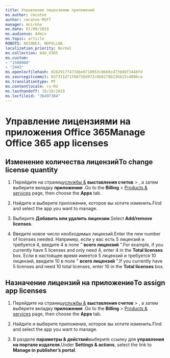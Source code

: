 ```yaml
---
title: Управление лицензиями приложений
ms.author: cmcatee
author: cmcatee-MSFT
manager: mnirkhe
ms.date: 07/09/2019
ms.audience: Admin
ms.topic: article
ROBOTS: NOINDEX, NOFOLLOW
localization_priority: Normal
ms.collection: Adm_O365
ms.custom:
- "1500008"
- "2443"
ms.openlocfilehash: 0282917f473dbe0718953c8668c4730d8f3448fd
ms.sourcegitcommit: 037331d71f06750d972c0b6278b23bb15c4806ca
ms.translationtype: MT
ms.contentlocale: ru-RU
ms.lasthandoff: 10/18/2019
ms.locfileid: "36497384"
---
```

# <a name="manage-office-365-app-licenses"></a><span data-ttu-id="97d7f-102">Управление лицензиями на приложения Office 365</span><span class="sxs-lookup"><span data-stu-id="97d7f-102">Manage Office 365 app licenses</span></span>

## <a name="to-change-license-quantity"></a><span data-ttu-id="97d7f-103">Изменение количества лицензий</span><span class="sxs-lookup"><span data-stu-id="97d7f-103">To change license quantity</span></span>

1. <span data-ttu-id="97d7f-104">Перейдите на страницу[службы &](https://go.microsoft.com/fwlink/p/?linkid=842054) **выставления счетов** > , а затем выберите вкладку **приложения** .</span><span class="sxs-lookup"><span data-stu-id="97d7f-104">Go to the **Billing** > [Products & services](https://go.microsoft.com/fwlink/p/?linkid=842054) page, then choose the **Apps** tab.</span></span>

2. <span data-ttu-id="97d7f-105">Найдите и выберите приложение, которое вы хотите изменить.</span><span class="sxs-lookup"><span data-stu-id="97d7f-105">Find and select the app you want to manage.</span></span>  

3. <span data-ttu-id="97d7f-106">Выберите **Добавить или удалить лицензии**.</span><span class="sxs-lookup"><span data-stu-id="97d7f-106">Select **Add/remove licenses**.</span></span>

4. <span data-ttu-id="97d7f-107">Введите новое число необходимых лицензий.</span><span class="sxs-lookup"><span data-stu-id="97d7f-107">Enter the new number of licenses needed.</span></span> <span data-ttu-id="97d7f-108">Например, если у вас есть 5 лицензий и требуется 4, введите 4 в поле " **всего лицензий** ".</span><span class="sxs-lookup"><span data-stu-id="97d7f-108">For example, if you currently have 5 licenses and only need 4, enter 4 in the **Total licenses** box.</span></span> <span data-ttu-id="97d7f-109">Если в настоящее время имеется 5 лицензий и требуется 10 лицензий, введите 10 в поле " **всего лицензий** ".</span><span class="sxs-lookup"><span data-stu-id="97d7f-109">If you currently have 5 licenses and need 10 total licenses, enter 10 in the **Total licenses** box.</span></span>

## <a name="to-assign-app-licenses"></a><span data-ttu-id="97d7f-110">Назначение лицензий на приложение</span><span class="sxs-lookup"><span data-stu-id="97d7f-110">To assign app licenses</span></span>

1. <span data-ttu-id="97d7f-111">Перейдите на страницу[службы &](https://go.microsoft.com/fwlink/p/?linkid=842054) **выставления счетов** > , а затем выберите вкладку **приложения** .</span><span class="sxs-lookup"><span data-stu-id="97d7f-111">Go to the **Billing** > [Products & services](https://go.microsoft.com/fwlink/p/?linkid=842054) page, then choose the **Apps** tab.</span></span>

2. <span data-ttu-id="97d7f-112">Найдите и выберите приложение, которое вы хотите изменить.</span><span class="sxs-lookup"><span data-stu-id="97d7f-112">Find and select the app you want to manage.</span></span>  

3. <span data-ttu-id="97d7f-113">В разделе **параметры & действий**выберите ссылку для **управления на портале издателя**.</span><span class="sxs-lookup"><span data-stu-id="97d7f-113">Under **Settings & actions**, select the link to **Manage in publisher’s portal**.</span></span>